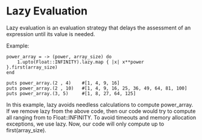 # Lazy Evaluation

Lazy evaluation is an evaluation strategy that delays the assessment of an expression until its value is needed.

Example:

```
power_array = -> (power, array_size) do
    1.upto(Float::INFINITY).lazy.map { |x| x**power }.first(array_size)
end

puts power_array.(2 , 4)    #[1, 4, 9, 16]
puts power_array.(2 , 10)   #[1, 4, 9, 16, 25, 36, 49, 64, 81, 100]
puts power_array.(3, 5)     #[1, 8, 27, 64, 125]
```

In this example, lazy avoids needless calculations to compute power_array.
If we remove lazy from the above code, then our code would try to compute all  ranging from  to Float::INFINITY.
To avoid timeouts and memory allocation exceptions, we use lazy. Now, our code will only compute up to first(array_size).

